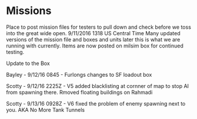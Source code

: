 # Missions
Place to post mission files for testers to pull down and check before we toss into the great wide open.
9/11/2016 1318 US Central Time
Many updated versions of the mission file and boxes and units later this is what we are running with currently. Items are now posted on milsim box for continued testing.

Update to the Box

Bayley - 9/12/16 0845 - Furlongs changes to SF loadout box

Scotty - 9/12/16 2225Z - V5 added blacklisting at cornner of map to stop AI from spawning there. Rmoved floating buildings on Rahmadi

Scotty - 9/13/16 0928Z - V6 fixed the problem of enemy spawning next to you. AKA No More Tank Tunnels
